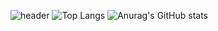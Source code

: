 ![header](https://capsule-render.vercel.app/api?type=waving&color=auto&height=300&section=header&text=Be%20patient&fontSize=90)
![Top Langs](https://github-readme-stats.vercel.app/api/top-langs/?username=anuraghazra&layout=compact)
![Anurag's GitHub stats](https://github-readme-stats.vercel.app/api?username=OrangeKim04&show_icons=true&theme=omni)
